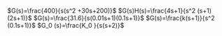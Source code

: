 $G(s)=\frac{400}{s(s^2 +30s+200)}$
$G(s)H(s)=\frac{4s+1}{s^2 (s+1)(2s+1)}$
$G(s)=\frac{31.6}{s(0.01s+1)(0.1s+1)}$
$G(s)=\frac{k(s+1)}{s^2 (0.1s+1)}$
$G_0 (s)=\frac{K_0 }{s(s+2)}$